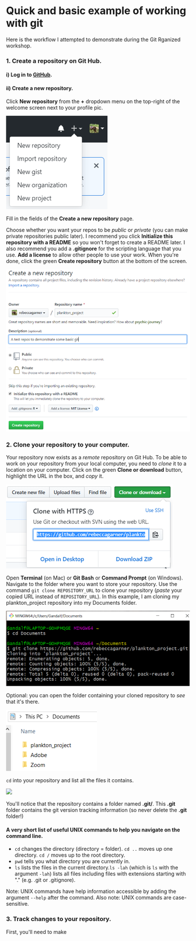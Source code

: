 # Quick and basic example of working with git

Here is the workflow I attempted to demonstrate during the Git Rganized workshop.

### 1. Create a repository on Git Hub.

#### i) Log in to [GitHub](https://github.com/login "GitHub login").

#### ii) Create a __new repository__.

Click __New repository__ from the __+__ dropdown menu on the top-right of the welcome screen next to your profile pic.

![](screenshots/github_new_repos_dropdown.png)

Fill in the fields of the __Create a new repository__ page.  

Choose whether you want your repos to be _public_ or _private_ (you can make private repositories public later). I recommend you click __Initialize this repository with a README__ so you won't forget to create a README later.  I also recommend you add a __.gitignore__ for the scripting language that you use. __Add a license__ to allow other people to use your work. When you're done, click the green __Create repository__ button at the bottom of the screen.

![](screenshots/github_create_repos.png)

### 2. Clone your repository to your computer.

Your repository now exists as a _remote_ repository on Git Hub. To be able to work on your repository from your local computer, you need to _clone_ it to a location on your computer. Click on the green __Clone or download__ button, highlight the URL in the box, and _copy_ it.

![](screenshots/github_clone_repos.png)

Open __Terminal__ (on Mac) or __Git Bash__ or __Command Prompt__ (on Windows). Navigate to the folder where you want to store your repository. Use the command ```git clone REPOSITORY_URL``` to clone your repository (_paste_ your copied URL instead of ```REPOSITORY_URL```). In this example, I am cloning my plankton_project repository into my Documents folder.

![](screenshots/gitbash_clone.png)

Optional: you can open the folder containing your cloned repository to _see_ that it's there.

![](screenshots/documents_repos.png)

```cd``` into your repository and list all the files it contains.

![](screenshots/gitbash_ls.png)

You'll notice that the repository contains a folder named __.git/__. This __.git__ folder contains the git version tracking information (so never delete the __.git__ folder!)

#### A very short list of useful UNIX commands to help you navigate on the command line.

- ```cd``` changes the directory (directory = folder). ```cd ..``` moves up one directory. ```cd /``` moves up to the root directory.
- ```pwd``` tells you what directory you are currently in.
- ```ls``` lists the files in the current directory.```ls -lah``` (which is ```ls``` with the argument ```-lah```) lists all files including files with extensions starting with "." (e.g. .git or .gitignore).

Note: UNIX commands have help information accessible by adding the argument ```--help``` after the command.
Also note: UNIX commands are case-sensitive.

### 3. Track changes to your repository.


First, you'll need to make 